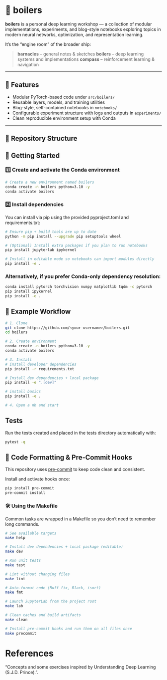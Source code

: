 # 🫧 boilers

**boilers** is a personal deep learning workshop — a collection of modular implementations, experiments, and blog-style notebooks exploring topics in modern neural networks, optimization, and representation learning.

It’s the “engine room” of the broader ship:
> **barnacles** – general notes & sketches
> **boilers** – deep learning systems and implementations
> **compass** – reinforcement learning & navigation

---

## 🚀 Features

- Modular PyTorch-based code under `src/boilers/`
- Reusable layers, models, and training utilities
- Blog-style, self-contained notebooks in `notebooks/`
- Configurable experiment structure with logs and outputs in `experiments/`
- Clean reproducible environment setup with Conda

---

## 🧩 Repository Structure

## 🧠 Getting Started

### 1️⃣ Create and activate the Conda environment

```bash
# Create a new environment named boilers
conda create -n boilers python=3.10 -y
conda activate boilers
```

### 2️⃣ Install dependencies
You can install via pip using the provided pyproject.toml and requirements.txt:

```bash
# Ensure pip + build tools are up to date
python -m pip install --upgrade pip setuptools wheel

# (Optional) Install extra packages if you plan to run notebooks
pip install jupyterlab ipykernel

# Install in editable mode so notebooks can import modules directly
pip install -e .
```

### Alternatively, if you prefer Conda-only dependency resolution:
```bash
conda install pytorch torchvision numpy matplotlib tqdm -c pytorch
pip install ipykernel
pip install -e .
```

## 🧪 Example Workflow
```bash
# 1. Clone
git clone https://github.com/<your-username>/boilers.git
cd boilers

# 2. Create environment
conda create -n boilers python=3.10 -y
conda activate boilers

# 3. Install
# install developer dependencies
pip install -r requirements.txt

# Install dev dependencies + local package
pip install -e ".[dev]"

# install basics
pip install -e .

# 4. Open a nb and start
```

## Tests
Run the tests created and placed in the tests directory automatically with:
```bash
pytest -q
```

## 🧹 Code Formatting & Pre-Commit Hooks

This repository uses [pre-commit](https://pre-commit.com/) to keep code clean and consistent.

Install and activate hooks once:
```bash
pip install pre-commit
pre-commit install
```

### 🛠 Using the Makefile

Common tasks are wrapped in a Makefile so you don’t need to remember long commands.

```bash
# See available targets
make help

# Install dev dependencies + local package (editable)
make dev

# Run unit tests
make test

# Lint without changing files
make lint

# Auto-format code (Ruff fix, Black, isort)
make fmt

# Launch JupyterLab from the project root
make lab

# Clean caches and build artifacts
make clean

# Install pre-commit hooks and run them on all files once
make precommit
```

# References
“Concepts and some exercises inspired by Understanding Deep Learning (S.J.D. Prince).”.
